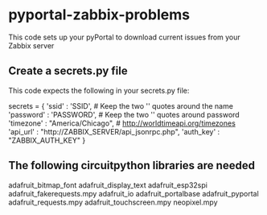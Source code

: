 # pyportal-zabbix-problems

This code sets up your pyPortal to download current issues from your Zabbix server

## Create a secrets.py file

This code expects the following in your secrets.py file:

secrets = {
'ssid' : 'SSID', # Keep the two '' quotes around the name
'password' : 'PASSWORD', # Keep the two '' quotes around password
'timezone' : "America/Chicago", # http://worldtimeapi.org/timezones
'api_url' : "http://ZABBIX_SERVER/api_jsonrpc.php",
'auth_key' : "ZABBIX_AUTH_KEY"
}

## The following circuitpython libraries are needed

adafruit_bitmap_font
adafruit_display_text
adafruit_esp32spi
adafruit_fakerequests.mpy
adafruit_io
adafruit_portalbase
adafruit_pyportal
adafruit_requests.mpy
adafruit_touchscreen.mpy
neopixel.mpy
